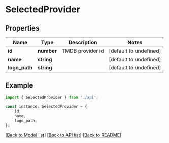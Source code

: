 # SelectedProvider


## Properties

Name | Type | Description | Notes
------------ | ------------- | ------------- | -------------
**id** | **number** | TMDB provider id | [default to undefined]
**name** | **string** |  | [default to undefined]
**logo_path** | **string** |  | [default to undefined]

## Example

```typescript
import { SelectedProvider } from './api';

const instance: SelectedProvider = {
    id,
    name,
    logo_path,
};
```

[[Back to Model list]](../README.md#documentation-for-models) [[Back to API list]](../README.md#documentation-for-api-endpoints) [[Back to README]](../README.md)
